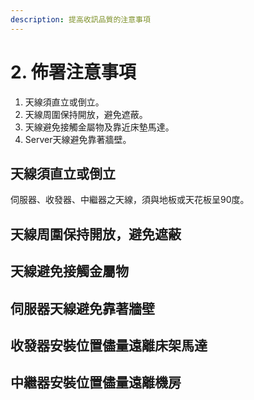 ```yaml
---
description: 提高收訊品質的注意事項
---
```


# 2. 佈署注意事項

1. 天線須直立或倒立。
2. 天線周圍保持開放，避免遮蔽。
3. 天線避免接觸金屬物及靠近床墊馬達。
4. Server天線避免靠著牆壁。

## ​天線須直立或倒立

伺服器、收發器、中繼器之天線，須與地板或天花板呈90度。



## 天線周圍保持開放，避免遮蔽

## 天線避免接觸金屬物

## 伺服器天線避免靠著牆壁

## 收發器安裝位置儘量遠離床架馬達

## 中繼器安裝位置儘量遠離機房

